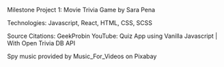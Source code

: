 Milestone Project 1:
Movie Trivia Game by Sara Pena

Technologies:
Javascript, React, HTML, CSS, SCSS

Source Citations:
GeekProbin YouTube: Quiz App using Vanilla Javascript | With Open Trivia DB API

Spy music provided by Music_For_Videos on Pixabay
